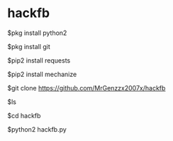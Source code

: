 # hackfb

$pkg install python2

$pkg install git

$pip2 install requests

$pip2 install mechanize

$git clone https://github.com/MrGenzzx2007x/hackfb

$ls

$cd hackfb

$python2 hackfb.py
